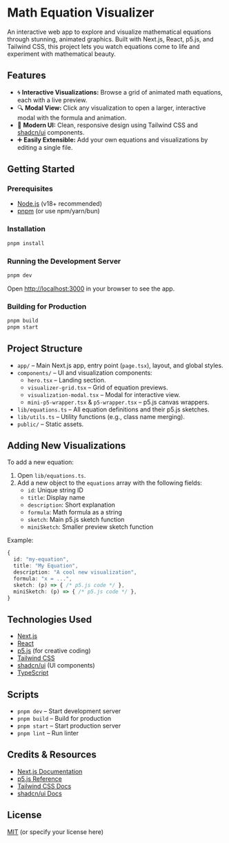 # Math Equation Visualizer

An interactive web app to explore and visualize mathematical equations through stunning, animated graphics. Built with Next.js, React, p5.js, and Tailwind CSS, this project lets you watch equations come to life and experiment with mathematical beauty.

## Features

- 🌀 **Interactive Visualizations:** Browse a grid of animated math equations, each with a live preview.
- 🔍 **Modal View:** Click any visualization to open a larger, interactive modal with the formula and animation.
- 🎨 **Modern UI:** Clean, responsive design using Tailwind CSS and [shadcn/ui](https://ui.shadcn.com/) components.
- ➕ **Easily Extensible:** Add your own equations and visualizations by editing a single file.

## Getting Started

### Prerequisites

- [Node.js](https://nodejs.org/) (v18+ recommended)
- [pnpm](https://pnpm.io/) (or use npm/yarn/bun)

### Installation

```bash
pnpm install
```

### Running the Development Server

```bash
pnpm dev
```

Open [http://localhost:3000](http://localhost:3000) in your browser to see the app.

### Building for Production

```bash
pnpm build
pnpm start
```

## Project Structure

- `app/` – Main Next.js app, entry point (`page.tsx`), layout, and global styles.
- `components/` – UI and visualization components:
  - `hero.tsx` – Landing section.
  - `visualizer-grid.tsx` – Grid of equation previews.
  - `visualization-modal.tsx` – Modal for interactive view.
  - `mini-p5-wrapper.tsx` & `p5-wrapper.tsx` – p5.js canvas wrappers.
- `lib/equations.ts` – All equation definitions and their p5.js sketches.
- `lib/utils.ts` – Utility functions (e.g., class name merging).
- `public/` – Static assets.

## Adding New Visualizations

To add a new equation:

1. Open `lib/equations.ts`.
2. Add a new object to the `equations` array with the following fields:
   - `id`: Unique string ID
   - `title`: Display name
   - `description`: Short explanation
   - `formula`: Math formula as a string
   - `sketch`: Main p5.js sketch function
   - `miniSketch`: Smaller preview sketch function

Example:

```ts
{
  id: "my-equation",
  title: "My Equation",
  description: "A cool new visualization",
  formula: "x = ...",
  sketch: (p) => { /* p5.js code */ },
  miniSketch: (p) => { /* p5.js code */ },
}
```

## Technologies Used

- [Next.js](https://nextjs.org/)
- [React](https://react.dev/)
- [p5.js](https://p5js.org/) (for creative coding)
- [Tailwind CSS](https://tailwindcss.com/)
- [shadcn/ui](https://ui.shadcn.com/) (UI components)
- [TypeScript](https://www.typescriptlang.org/)

## Scripts

- `pnpm dev` – Start development server
- `pnpm build` – Build for production
- `pnpm start` – Start production server
- `pnpm lint` – Run linter

## Credits & Resources

- [Next.js Documentation](https://nextjs.org/docs)
- [p5.js Reference](https://p5js.org/reference/)
- [Tailwind CSS Docs](https://tailwindcss.com/docs)
- [shadcn/ui Docs](https://ui.shadcn.com/docs)

## License

[MIT](LICENSE) (or specify your license here)
